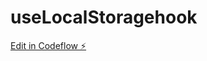 # useLocalStoragehook

[Edit in Codeflow ⚡️](https://stackblitz.com/~/github.com/ankitagarwal299/useLocalStoragehook)
